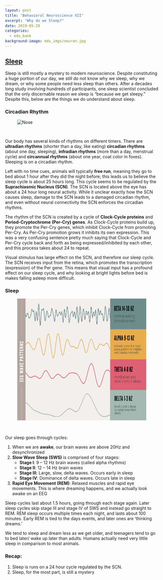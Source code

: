 ```yaml
---
layout: post
title: "Behavioral Neuroscience XII"
excerpt: "Why do we Sleep?"
date: 2019-05-28
categories:
  - edu_bank
background-image: edu_imgs/neuron.jpg
---
```


## <u>Sleep</u>

Sleep is still mostly a mystery to modern neuroscience. Despite constituting a huge portion of our day, we still do not know why we sleep, why we dream, or why some people need less sleep than others. After a decades long study involving hundreds of participants, one sleep scientist concluded that the only discernable reason we sleep is “because we get sleepy.” Despite this, below are the things we do understand about sleep.

### Circadian Rhythm

<figure>
  <img src="../images/edu_imgs/bneuro/sleep.jpg" alt="Nose" style="width:550px;height:400px;"/>
</figure><br>

Our body has several kinds of rhythms on different timers. There are **ultradian rhythms** (shorter than a day, like eating) **circadian rhythms** (about one day, sleeping), **infradian rhythms** (more than a day, menstrual cycle) and **circannual rhythms** (about one year, coat color in foxes). Sleeping is on a circadian rhythm.

Left with no time cues, animals will typically **free run**, meaning they go to bed about 1 hour after they did the night before; this leads us to believe the sleep cycle is about 25 hours long. This cycle seems to be regulated by the **Suprachiasmic Nucleus (SCN)**. The SCN is located above the eye has about a 24 hour long neural activity. While it unclear exactly how the SCN causes sleep, damage to the SCN leads to a damaged circadian rhythm, and even without neural connectivity the SCN enforces the circadian rhythms.

The rhythm of the SCN is created by a cycle of **Clock-Cycle proteins** and **Period-Cryptochrome (Per-Cry) genes**. As Clock-Cycle proteins build up, they promote the Per-Cry genes, which inhibit Clock-Cycle from promoting Per-Cry. As Per-Cry promotion grows it inhibits its own expression. This was a very confusing sentence pretty much saying that Clock-Cycle and Per-Cry cycle back and forth as being expressed/inhibited by each other, and this process takes about 24 to repeat.

Visual stimulus has large effect on the SCN, and therefore our sleep cycle. The SCN receives input from the retina, which promotes the transcription (expression) of the Per gene. This means that visual input has a profound effect on our sleep cycle, and why looking at bright lights before bed is makes falling asleep more difficult.

### Sleep

<figure>
  <img src="../images/edu_imgs/bneuro/eeg.png" alt="Nose" style="width:550px;height:400px;"/>
</figure><br>

Our sleep goes through cycles:
1.	When we are **awake**, our brain waves are above 20Hz and desynchronized
2.	**Slow Wave Sleep (SWS)** is comprised of four stages:
    - **Stage I**: 9 – 12 Hz brain waves (called alpha rhythms)
    - **Stage II**: 12 – 14 Hz brain waves
    - **Stage III**:  Large, slow, delta waves. Occurs early in sleep
    - **Stage IV**: Dominance of delta waves. Occurs late in sleep
3.	**Rapid Eye Movement (REM)**: Relaxed muscles and rapid eye movements. This is where dreaming happens, and we actually look awake on an EEG

Sleep cycles last about 1.5 hours, going through each stage again. Later sleep cycles skip stage III and stage IV of SWS and instead go straight to REM. REM sleep occurs multiple times each night, and lasts about 100 minutes. Early REM is tied to the days events, and later ones are ‘thinking dreams.’

We tend to sleep and dream less as we get older, and teenagers tend to go to bed later/ wake up later than adults. Humans actually need very little sleep in comparison to most animals.

### Recap:
1.	Sleep is runs on a 24 hour cycle regulated by the SCN.
2.	Sleep, for the most part, is still a mystery
